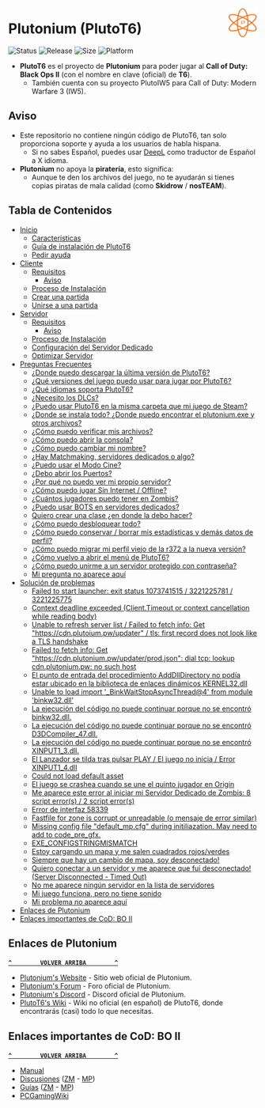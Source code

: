 <a href="#"><img src="/Recursos/Imagenes/PlutoT6-Logo.svg" alt="PlutoT6-Logo" title="PlutoT6" align="right" width="60" height="60"/>
</a>

# Plutonium (PlutoT6)
![Status](https://img.shields.io/badge/Status-Online-green.svg) ![Release](https://img.shields.io/badge/Release-827-green.svg) ![Size](https://img.shields.io/badge/Size-184%20MB-blue.svg) ![Platform](https://img.shields.io/badge/Platform-Windows-lightgrey.svg)
- **PlutoT6** es el proyecto de **Plutonium** para poder jugar al **Call of Duty: Black Ops II** (con el nombre en clave (oficial) de **T6**).
  - También cuenta con su proyecto PlutoIW5 para Call of Duty: Modern Warfare 3 (IW5).

## Aviso
- Este repositorio no contiene ningún código de PlutoT6, tan solo proporciona soporte y ayuda a los usuarios de habla hispana.
  - Si no sabes Español, puedes usar [DeepL](https://www.deepl.com/translator) como traductor de Español a X idioma.
- **Plutonium** no apoya la **piratería**, esto significa:
  - Aunque te den los archivos del juego, no te ayudarán si tienes copias piratas de mala calidad (como **Skidrow** / **nosTEAM**).

## Tabla de Contenidos
- [Inicio](../../wiki)
  - [Características](../../wiki#características)
  - [Guía de instalación de PlutoT6](../../wiki#guía-de-instalación-de-plutot6)
  - [Pedir ayuda](../../wiki#pedir-ayuda)
- [Cliente](../../wiki/Cliente)
  - [Requisitos](../../wiki/Cliente#requisitos)
    - [Aviso](../../wiki/Cliente#aviso)
  - [Proceso de Instalación](../../wiki/Cliente#proceso-de-instalación)
  - [Crear una partida](../../wiki/Cliente#crear-una-partida)
  - [Unirse a una partida](../../wiki/Cliente#unirse-a-una-partida)
- [Servidor](../../wiki/Servidor)
  - [Requisitos](../../wiki/Servidor#requisitos)
    - [Aviso](../../wiki/Servidor#aviso)
  - [Proceso de Instalación](../../wiki/Servidor#proceso-de-instalación)
  - [Configuración del Servidor Dedicado](../../wiki/Servidor#configuración-del-servidor-dedicado)
  - [Optimizar Servidor](../../wiki/Servidor#optimizar-servidor)
- [Preguntas Frecuentes](../../wiki/Preguntas-Frecuentes)
  - [¿Donde puedo descargar la última versión de PlutoT6?](../../wiki/Preguntas-Frecuentes#donde-puedo-descargar-la-%C3%BAltima-versi%C3%B3n-de-plutot6)
  - [¿Qué versiones del juego puedo usar para jugar por PlutoT6?](../../wiki/Preguntas-Frecuentes#qu%C3%A9-versiones-del-juego-puedo-usar-para-jugar-por-plutot6)
  - [¿Qué idiomas soporta PlutoT6?](../../wiki/Preguntas-Frecuentes#qu%C3%A9-idiomas-soporta-plutot6)
  - [¿Necesito los DLCs?](../../wiki/Preguntas-Frecuentes#necesito-los-dlcs)
  - [¿Puedo usar PlutoT6 en la misma carpeta que mi juego de Steam?](../../wiki/Preguntas-Frecuentes#puedo-usar-plutot6-en-la-misma-carpeta-que-mi-juego-de-steam)
  - [¿Donde se instala todo? ¿Donde puedo encontrar el plutonium.exe y otros archivos?](../../wiki/Preguntas-Frecuentes#donde-se-instala-todo-donde-puedo-encontrar-el-plutoniumexe-y-otros-archivos)
  - [¿Cómo puedo verificar mis archivos?](../../wiki/Preguntas-Frecuentes#c%C3%B3mo-puedo-verificar-mis-archivos)
  - [¿Cómo puedo abrir la consola?](../../wiki/Preguntas-Frecuentes#c%C3%B3mo-puedo-abrir-la-consola)
  - [¿Cómo puedo cambiar mi nombre?](../../wiki/Preguntas-Frecuentes#c%C3%B3mo-puedo-cambiar-mi-nombre)
  - [¿Hay Matchmaking, servidores dedicados o algo?](../../wiki/Preguntas-Frecuentes#hay-matchmaking-servidores-dedicados-o-algo)
  - [¿Puedo usar el Modo Cine?](../../wiki/Preguntas-Frecuentes#puedo-usar-el-modo-cine)
  - [¿Debo abrir los Puertos?](../../wiki/Preguntas-Frecuentes#debo-abrir-los-puertos)
  - [¿Por qué no puedo ver mi propio servidor?](../../wiki/Preguntas-Frecuentes#por-qu%C3%A9-no-puedo-ver-mi-propio-servidor)
  - [¿Cómo puedo jugar Sin Internet / Offline?](../../wiki/Preguntas-Frecuentes#c%C3%B3mo-puedo-jugar-sin-internet--offline)
  - [¿Cuántos jugadores puedo tener en Zombis?](../../wiki/Preguntas-Frecuentes#cu%C3%A1ntos-jugadores-puedo-tener-en-zombis)
  - [¿Puedo usar BOTS en servidores dedicados?](../../wiki/Preguntas-Frecuentes#puedo-usar-bots-en-servidores-dedicados)
  - [Quiero crear una clase ¿en donde la debo hacer?](../../wiki/Preguntas-Frecuentes#quiero-crear-una-clase-en-donde-la-debo-hacer)
  - [¿Cómo puedo desbloquear todo?](../../wiki/Preguntas-Frecuentes#c%C3%B3mo-puedo-desbloquear-todo)
  - [¿Cómo puedo conservar / borrar mis estadísticas y demás datos de perfil?](../../wiki/Preguntas-Frecuentes#c%C3%B3mo-puedo-conservar--borrar-mis-estad%C3%ADsticas-y-dem%C3%A1s-datos-de-perfil)
  - [¿Cómo puedo migrar mi perfil viejo de la r372 a la nueva versión?](../../wiki/Preguntas-Frecuentes#c%C3%B3mo-puedo-migrar-mi-perfil-viejo-de-la-r372-a-la-nueva-versi%C3%B3n)
  - [¿Cómo vuelvo a abrir el menú de PlutoT6?](../../wiki/Preguntas-Frecuentes#c%C3%B3mo-vuelvo-a-abrir-el-men%C3%BA-de-plutot6)
  - [¿Cómo puedo unirme a un servidor protegido con contraseña?](../../wiki/Preguntas-Frecuentes#c%C3%B3mo-puedo-unirme-a-un-servidor-protegido-con-contrase%C3%B1a)
  - [Mi pregunta no aparece aquí](../../wiki/Preguntas-Frecuentes#mi-pregunta-no-aparece-aqu%C3%AD)
- [Solución de problemas](../../wiki/Soluci%C3%B3n-de-problemas)
  - [Failed to start launcher: exit status 1073741515 / 3221225781 / 3221225775](../../wiki/Soluci%C3%B3n-de-problemas#failed-to-start-launcher-exit-status-1073741515--3221225781--3221225775)
  - [Context deadline exceeded (Client.Timeout or context cancellation while reading body)](../../wiki/Soluci%C3%B3n-de-problemas#context-deadline-exceeded-clienttimeout-or-context-cancellation-while-reading-body)
  - [Unable to refresh server list / Failed to fetch info: Get "https\://cdn.plutoium.pw/updater" / tls: first record does not look like a TLS handshake](../../wiki/Soluci%C3%B3n-de-problemas#unable-to-refresh-server-list--failed-to-fetch-info-get-httpscdnplutoiumpwupdater--tls-first-record-does-not-look-like-a-tls-handshake)
  - [Failed to fetch info: Get "https\://cdn.plutonium.pw/updater/prod.json": dial tcp: lookup cdn.plutonium.pw: no such host](../../wiki/Soluci%C3%B3n-de-problemas#failed-to-fetch-info-get-httpscdnplutoniumpwupdaterprodjson-dial-tcp-lookup-cdnplutoniumpw-no-such-host)
  - [El punto de entrada del procedimiento AddDllDirectory no podía estar ubicado en la biblioteca de enlaces dinámicos KERNEL32.dll](../../wiki/Soluci%C3%B3n-de-problemas#el-punto-de-entrada-del-procedimiento-adddlldirectory-no-pod%C3%ADa-estar-ubicado-en-la-biblioteca-de-enlaces-din%C3%A1micos-kernel32dll)
  - [Unable to load import '_BinkWaitStopAsyncThread@4' from module 'binkw32.dll'](../../wiki/Soluci%C3%B3n-de-problemas#unable-to-load-import-_binkwaitstopasyncthread4-from-module-binkw32dll)
  - [La ejecución del código no puede continuar porque no se encontró binkw32.dll.](../../wiki/Soluci%C3%B3n-de-problemas#la-ejecuci%C3%B3n-del-c%C3%B3digo-no-puede-continuar-porque-no-se-encontr%C3%B3-binkw32dll)
  - [La ejecución del código no puede continuar porque no se encontró D3DCompiler_47.dll.](../../wiki/Soluci%C3%B3n-de-problemas#la-ejecuci%C3%B3n-del-c%C3%B3digo-no-puede-continuar-porque-no-se-encontr%C3%B3-d3dcompiler_47dll)
  - [La ejecución del código no puede continuar porque no se encontró XINPUT1_3.dll.](../../wiki/Soluci%C3%B3n-de-problemas#la-ejecuci%C3%B3n-del-c%C3%B3digo-no-puede-continuar-porque-no-se-encontr%C3%B3-xinput1_3dll)
  - [El Lanzador se tilda tras pulsar PLAY / El juego no inicia / Error XINPUT1_4.dll](../../wiki/Soluci%C3%B3n-de-problemas#el-lanzador-se-tilda-tras-pulsar-play--el-juego-no-inicia--error-xinput1_4dll)
  - [Could not load default asset](../../wiki/Soluci%C3%B3n-de-problemas#could-not-load-default-asset)
  - [El juego se crashea cuando se une el quinto jugador en Origin](../../wiki/Soluci%C3%B3n-de-problemas#el-juego-se-crashea-cuando-se-une-el-quinto-jugador-en-origin)
  - [Me aparece este error al iniciar mi Servidor Dedicado de Zombis: 8 script error(s) / 2 script error(s)](../../wiki/Soluci%C3%B3n-de-problemas#me-aparece-este-error-al-iniciar-mi-servidor-dedicado-de-zombis-8-script-errors--2-script-errors)
  - [Error de interfaz 58339](../../wiki/Soluci%C3%B3n-de-problemas#error-de-interfaz-58339)
  - [Fastfile for zone is corrupt or unreadable (o mensaje de error similar)](../../wiki/Soluci%C3%B3n-de-problemas#fastfile-for-zone-is-corrupt-or-unreadable-o-mensaje-de-error-similar)
  - [Missing config file "default_mp.cfg" during initiliazation. May need to add to code_pre_gfx.](../../wiki/Soluci%C3%B3n-de-problemas#missing-config-file-default_mpcfg-during-initiliazation-may-need-to-add-to-code_pre_gfx)
  - [EXE_CONFIGSTRINGMISMATCH](../../wiki/Soluci%C3%B3n-de-problemas#exe_configstringmismatch)
  - [Estoy cargando un mapa y me salen cuadrados rojos/verdes](../../wiki/Soluci%C3%B3n-de-problemas#estoy-cargando-un-mapa-y-me-salen-cuadrados-rojosverdes)
  - [Siempre que hay un cambio de mapa, soy desconectado!](../../wiki/Soluci%C3%B3n-de-problemas#siempre-que-hay-un-cambio-de-mapa-soy-desconectado)
  - [Quiero conectar a un servidor y me aparece que fui desconectado! (Server Disconnected - Timed Out)](../../wiki/Soluci%C3%B3n-de-problemas#quiero-conectar-a-un-servidor-y-me-aparece-que-fui-desconectado-server-disconnected---timed-out)
  - [No me aparece ningún servidor en la lista de servidores](../../wiki/Soluci%C3%B3n-de-problemas#no-me-aparece-ning%C3%BAn-servidor-en-la-lista-de-servidores)
  - [Mi juego funciona, pero no tiene sonido](../../wiki/Soluci%C3%B3n-de-problemas#mi-juego-funciona-pero-no-tiene-sonido)
  - [Mi problema no aparece aquí](../../wiki/Soluci%C3%B3n-de-problemas#mi-problema-no-aparece-aqu%C3%AD)
- [Enlaces de Plutonium](#enlaces-de-plutonium)
- [Enlaces importantes de CoD: BO II](#enlaces-importantes-de-cod-bo-ii)

## Enlaces de Plutonium
**[`^        VOLVER ARRIBA        ^`](#tabla-de-contenidos)**
- [Plutonium's Website](https://plutonium.pw/) - Sitio web oficial de Plutonium.
- [Plutonium's Forum](https://forum.plutonium.pw/) - Foro oficial de Plutonium.
- [Plutonium's Discord](https://discord.gg/QgxDFuE) - Discord oficial de Plutonium.
- [PlutoT6's Wiki](../../wiki) - Wiki no oficial (en español) de PlutoT6, donde encontrarás (casi) todo lo que necesitas.

## Enlaces importantes de CoD: BO II
**[`^        VOLVER ARRIBA        ^`](#tabla-de-contenidos)**
- [Manual](https://store.steampowered.com/manual/202970/)
- [Discusiones](https://steamcommunity.com/app/202970/discussions/) ([ZM](https://steamcommunity.com/app/212910/discussions/) - [MP](https://steamcommunity.com/app/202990/discussions/))
- [Guías](https://steamcommunity.com/app/202970/guides/) ([ZM](https://steamcommunity.com/app/212910/guides/) - [MP](https://steamcommunity.com/app/202990/guides/))
- [PCGamingWiki](https://pcgamingwiki.com/wiki/Call_of_Duty:_Black_Ops_II)
